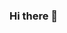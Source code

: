 ### Hi there 👋

<!--

#!/usr/bin/python
# -*- coding: utf-8 -*-


class FullStackDeveloper:

    def __init__(self):
        self.first_name = "Akash"
        self.last_name = "Jadhav"
        self.role = "FullStack Developer"

    def say_hi(self):
        print("Thanks for dropping by, hope you find some of my work interesting.")


me = FullStackDeveloper()
me.say_hi()
-->

